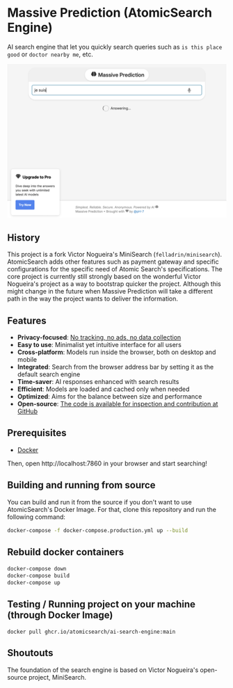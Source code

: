 # Massive Prediction (AtomicSearch Engine)

AI search engine that let you quickly search queries such as `is this place good` or `doctor nearby me`, etc.

![The Simplest AI Search Engine](media/massiveprediction-search-engine.png)

## History

This project is a fork Victor Nogueira's MiniSearch (`felladrin/minisearch`). AtomicSearch adds other features such as payment gateway and specific configurations for the specific need of Atomic Search's specifications. The core project is currently still strongly based on the wonderful Victor Nogueira's project as a way to bootstrap quicker the project. Although this might change in the future when Massive Prediction will take a different path in the way the project wants to deliver the information.

## Features

- **Privacy-focused**: [No tracking, no ads, no data collection](https://docs.searxng.org/own-instance.html#how-does-searxng-protect-privacy)
- **Easy to use**: Minimalist yet intuitive interface for all users
- **Cross-platform**: Models run inside the browser, both on desktop and mobile
- **Integrated**: Search from the browser address bar by setting it as the default search engine
- **Time-saver**: AI responses enhanced with search results
- **Efficient**: Models are loaded and cached only when needed
- **Optimized**: Aims for the balance between size and performance
- **Open-source**: [The code is available for inspection and contribution at GitHub](https://github.com/felladrin/MiniSearch)

## Prerequisites

- [Docker](https://docs.docker.com/get-docker/)

Then, open http://localhost:7860 in your browser and start searching!

## Building and running from source

You can build and run it from the source if you don't want to use AtomicSearch's Docker Image. For that, clone this repository and run the following command:

```bash
docker-compose -f docker-compose.production.yml up --build
```

## Rebuild docker containers

```console
docker-compose down
docker-compose build
docker-compose up
```

## Testing / Running project on your machine (through Docker Image)

```console
docker pull ghcr.io/atomicsearch/ai-search-engine:main
```

## Shoutouts

The foundation of the search engine is based on Victor Nogueira's open-source project, MiniSearch.
